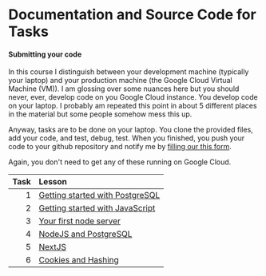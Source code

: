# Documentation and Source Code for Tasks



#### Submitting your code

In this course I distinguish between your development machine (typically your laptop) and your production machine (the Google Cloud Virtual Machine (VM)). I am glossing over some nuances here but you should never, ever, develop code on you Google Cloud instance. You develop code on your laptop. I probably am repeated this point in about 5 different places in the material but some people somehow mess this up.

Anyway, tasks are to be done on your laptop. You clone the provided files, add your code, and test, debug, test. When you finished, you push your code to your github repository and notify me by [filling our this form](https://forms.gle/Wymwd7ZoTvMs3vYL7).

Again, you don't need to get any of these running on Google Cloud.

Task | Lesson
----: | :---
1 | [Getting started with PostgreSQL](task1/readme.md) 
2 | [Getting started with JavaScript](task2/readme.md) 
3 | [Your first node server](task3/readme.md) 
4 | [NodeJS and PostgreSQL](task4/readme.md)        
5 | [NextJS](task5/readme.md)
6| [Cookies and Hashing](task6/README.md)


